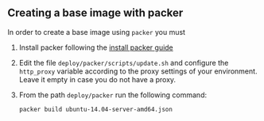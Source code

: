 ## Creating a base image with packer

In order to create a base image using `packer` you must

1.  Install packer following the [install packer guide](https://www.packer.io/docs/installation.html)
2.  Edit the file `deploy/packer/scripts/update.sh` and configure the
    `http_proxy` variable according to the proxy settings of your environment.
    Leave it empty in case you do not have a proxy.
3.  From the path `deploy/packer` run the following command:

    ```bash
    packer build ubuntu-14.04-server-amd64.json
    ```
